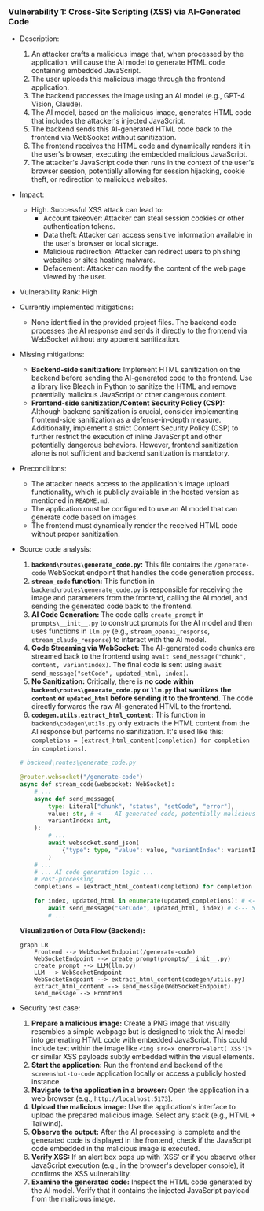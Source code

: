 ### Vulnerability 1: Cross-Site Scripting (XSS) via AI-Generated Code

* Description:
    1. An attacker crafts a malicious image that, when processed by the application, will cause the AI model to generate HTML code containing embedded JavaScript.
    2. The user uploads this malicious image through the frontend application.
    3. The backend processes the image using an AI model (e.g., GPT-4 Vision, Claude).
    4. The AI model, based on the malicious image, generates HTML code that includes the attacker's injected JavaScript.
    5. The backend sends this AI-generated HTML code back to the frontend via WebSocket without sanitization.
    6. The frontend receives the HTML code and dynamically renders it in the user's browser, executing the embedded malicious JavaScript.
    7. The attacker's JavaScript code then runs in the context of the user's browser session, potentially allowing for session hijacking, cookie theft, or redirection to malicious websites.

* Impact:
    * High. Successful XSS attack can lead to:
        - Account takeover: Attacker can steal session cookies or other authentication tokens.
        - Data theft: Attacker can access sensitive information available in the user's browser or local storage.
        - Malicious redirection: Attacker can redirect users to phishing websites or sites hosting malware.
        - Defacement: Attacker can modify the content of the web page viewed by the user.

* Vulnerability Rank: High

* Currently implemented mitigations:
    * None identified in the provided project files. The backend code processes the AI response and sends it directly to the frontend via WebSocket without any apparent sanitization.

* Missing mitigations:
    * **Backend-side sanitization:** Implement HTML sanitization on the backend before sending the AI-generated code to the frontend. Use a library like Bleach in Python to sanitize the HTML and remove potentially malicious JavaScript or other dangerous content.
    * **Frontend-side sanitization/Content Security Policy (CSP):** Although backend sanitization is crucial, consider implementing frontend-side sanitization as a defense-in-depth measure. Additionally, implement a strict Content Security Policy (CSP) to further restrict the execution of inline JavaScript and other potentially dangerous behaviors. However, frontend sanitization alone is not sufficient and backend sanitization is mandatory.

* Preconditions:
    * The attacker needs access to the application's image upload functionality, which is publicly available in the hosted version as mentioned in `README.md`.
    * The application must be configured to use an AI model that can generate code based on images.
    * The frontend must dynamically render the received HTML code without proper sanitization.

* Source code analysis:

    1. **`backend\routes\generate_code.py`:** This file contains the `/generate-code` WebSocket endpoint that handles the code generation process.
    2. **`stream_code` function:** This function in `backend\routes\generate_code.py` is responsible for receiving the image and parameters from the frontend, calling the AI model, and sending the generated code back to the frontend.
    3. **AI Code Generation:** The code calls `create_prompt` in `prompts\__init__.py` to construct prompts for the AI model and then uses functions in `llm.py` (e.g., `stream_openai_response`, `stream_claude_response`) to interact with the AI model.
    4. **Code Streaming via WebSocket:** The AI-generated code chunks are streamed back to the frontend using `await send_message("chunk", content, variantIndex)`.  The final code is sent using  `await send_message("setCode", updated_html, index)`.
    5. **No Sanitization:** Critically, there is **no code within `backend\routes\generate_code.py` or `llm.py` that sanitizes the `content` or `updated_html` before sending it to the frontend**. The code directly forwards the raw AI-generated HTML to the frontend.
    6. **`codegen.utils.extract_html_content`:** This function in `backend\codegen\utils.py` only extracts the HTML content from the AI response but performs no sanitization. It's used like this: `completions = [extract_html_content(completion) for completion in completions]`.

    ```python
    # backend\routes\generate_code.py

    @router.websocket("/generate-code")
    async def stream_code(websocket: WebSocket):
        # ...
        async def send_message(
            type: Literal["chunk", "status", "setCode", "error"],
            value: str, # <--- AI generated code, potentially malicious
            variantIndex: int,
        ):
            # ...
            await websocket.send_json(
                {"type": type, "value": value, "variantIndex": variantIndex}
            )
        # ...
        # ... AI code generation logic ...
        # Post-processing
        completions = [extract_html_content(completion) for completion in completions] # <--- No sanitization here

        for index, updated_html in enumerate(updated_completions): # <--- No sanitization here
            await send_message("setCode", updated_html, index) # <--- Sending unsanitized HTML to frontend
            # ...
    ```

    **Visualization of Data Flow (Backend):**

    ```mermaid
    graph LR
        Frontend --> WebSocketEndpoint(/generate-code)
        WebSocketEndpoint --> create_prompt(prompts/__init__.py)
        create_prompt --> LLM(llm.py)
        LLM --> WebSocketEndpoint
        WebSocketEndpoint --> extract_html_content(codegen/utils.py)
        extract_html_content --> send_message(WebSocketEndpoint)
        send_message --> Frontend
    ```


* Security test case:

    1. **Prepare a malicious image:** Create a PNG image that visually resembles a simple webpage but is designed to trick the AI model into generating HTML code with embedded JavaScript. This could include text within the image like `<img src=x onerror=alert('XSS')>` or similar XSS payloads subtly embedded within the visual elements.
    2. **Start the application:** Run the frontend and backend of the `screenshot-to-code` application locally or access a publicly hosted instance.
    3. **Navigate to the application in a browser:** Open the application in a web browser (e.g., `http://localhost:5173`).
    4. **Upload the malicious image:** Use the application's interface to upload the prepared malicious image. Select any stack (e.g., HTML + Tailwind).
    5. **Observe the output:** After the AI processing is complete and the generated code is displayed in the frontend, check if the JavaScript code embedded in the malicious image is executed.
    6. **Verify XSS:** If an alert box pops up with 'XSS' or if you observe other JavaScript execution (e.g., in the browser's developer console), it confirms the XSS vulnerability.
    7. **Examine the generated code:** Inspect the HTML code generated by the AI model. Verify that it contains the injected JavaScript payload from the malicious image.
